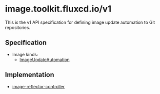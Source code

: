 # image.toolkit.fluxcd.io/v1

This is the v1 API specification for defining image update automation to Git repositories.

## Specification

* Image kinds:
  + [ImageUpdateAutomation](imageupdateautomations.md)

## Implementation

* [image-reflector-controller](https://github.com/fluxcd/image-reflector-controller)


